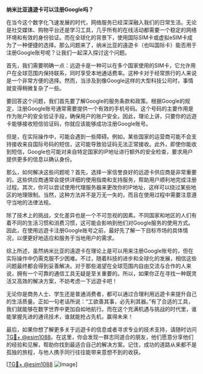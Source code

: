 **纳米比亚遠遊卡可以注册Google吗？**

在当今这个数字化飞速发展的时代，网络服务已经深深融入我们的日常生活。无论是社交媒体、购物平台还是学习工具，几乎所有的在线活动都需要一个稳定的网络环境和有效的身份验证。而在全球化的背景下，使用国际SIM卡或虚拟eSIM卡成为了一种便捷的选择。那么问题来了，纳米比亚的遠遊卡（也叫国际卡）能否用于注册Google账号呢？让我们一起深入探讨这个问题。

首先，我们需要明确一点：远遊卡是一种可以在多个国家使用的SIM卡，它允许用户在全球范围内保持联系，同时享受本地通话费率。这种卡对于经常旅行的人来说是一个非常方便的选择。然而，当涉及到像Google这样的大型科技公司时，事情就变得稍微复杂了一些。

要回答这个问题，我们首先要了解Google的服务条款和政策。根据Google的规定，注册Google账号通常需要提供一个有效的手机号码。这个号码的主要作用是作为账户的安全验证手段，确保用户的账户安全。因此，理论上讲，只要你的远遊卡能够接收短信验证码，你就应该能够成功注册Google账号。

但是，在实际操作中，可能会遇到一些障碍。例如，某些国家的运营商可能不会支持接收来自国际号码的短信，这可能导致验证码无法正常接收。此外，即使你能收到短信，Google也可能对来自特定国家的IP地址进行额外的安全检查，要求用户提供更多的信息以确认身份。

那么，如何解决这些问题呢？首先，选择一家信誉良好的远遊卡供应商是非常重要的。这些供应商通常会提供详细的使用指南和支持服务，帮助用户顺利地完成注册过程。其次，你可以尝试使用代理服务器来更改你的IP地址，这样可以绕过某些地区的地理限制。当然，这种方法并不是万无一失的，而且在使用过程中需要注意遵守当地的法律法规。

除了技术上的挑战，文化差异也是一个不可忽视的因素。不同国家和地区的人们有着不同的生活习惯和消费习惯，这可能会影响到他们对Google服务的使用方式。因此，在使用远遊卡注册Google账号之前，最好先了解一下目标市场的具体情况，以便更好地适应和服务于当地用户的需求。

综上所述，虽然纳米比亚的遠遊卡在理论上是可以用来注册Google账号的，但在实际操作中仍需克服不少困难。不过，随着科技的进步和全球化的发展，相信这些问题最终都会得到妥善解决。对于那些渴望在全球范围内自由交流与合作的人来说，拥有一个可靠的通信工具无疑是至关重要的。所以，如果你正在寻找一种既灵活又高效的解决方案，不妨考虑一下远遊卡吧！

无论你是商务人士、学生还是普通消费者，都可以通过合理利用远遊卡来提升自己的生活质量。正如一句老话所说：“工欲善其事，必先利其器。”有了合适的工具，我们就能够在数字世界中更加自如地航行。而在这个充满机遇与挑战的时代里，谁能掌握先进的通讯技术，谁就能抢占先机，赢得未来！

最后，如果你想了解更多关于远遊卡的信息或者寻求专业的技术支持，请随时访问[TG💪+ @esim1088](https://t.me/s/esim1088)。在这里，你会发现一群志同道合的朋友，他们愿意分享他们的经验和见解，帮助你找到最适合自己的解决方案。记住，成功的道路从来都不是孤独的旅程，与他人携手同行往往能带来意想不到的收获。

[[TG💪+ @esim1088](https://t.me/s/esim1088) ![Image](https://i.postimg.cc/4NQfJmqS/Snipaste-2025-05-13-00-14-12.png)]